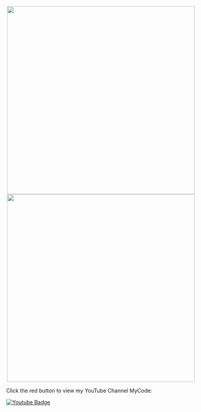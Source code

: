 <div id="header" align="center">
  <img src="https://media.giphy.com/media/Bkkf5mAeCXz8KlJexf/giphy.gif" width="500"/>
</div>
<div id="header" align="center">
  <img src="https://media.giphy.com/media/1sgetPM00wWqJpVUTl/giphy.gif" width="500"/>
</div>

Click the red button to view my YouTube Channel MyCode:
<div id="badges">
  <a href="https://www.youtube.com/watch?v=cBgxSjT9JfY&list=PLPtCmQkDE7zOR9lIURjNJRypDiqPMg3Fb">
    <img src="https://img.shields.io/badge/YouTube-red?style=for-the-badge&logo=youtube&logoColor=white" alt="Youtube Badge"/>
  </a>
</div>
